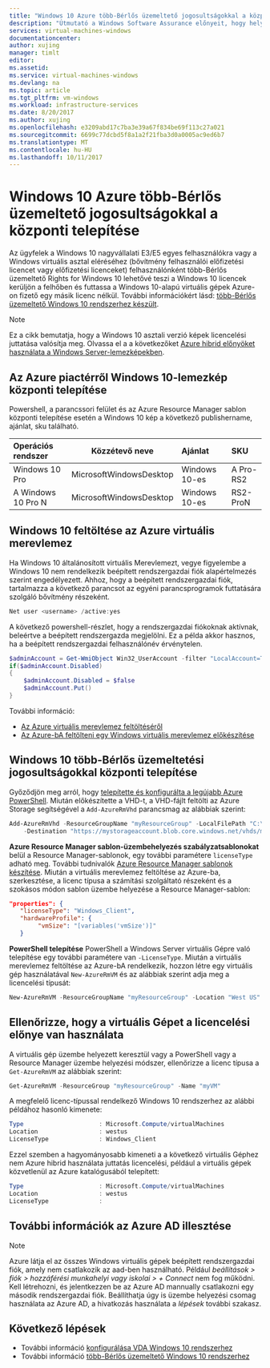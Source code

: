 ```yaml
---
title: "Windows 10 Azure több-Bérlős üzemeltető jogosultságokkal a központi telepítése"
description: "Útmutató a Windows Software Assurance előnyeit, hogy helyszíni licencek Azure maximalizálása"
services: virtual-machines-windows
documentationcenter: 
author: xujing
manager: timlt
editor: 
ms.assetid: 
ms.service: virtual-machines-windows
ms.devlang: na
ms.topic: article
ms.tgt_pltfrm: vm-windows
ms.workload: infrastructure-services
ms.date: 8/20/2017
ms.author: xujing
ms.openlocfilehash: e3209abd17c7ba3e39a67f834be69f113c27a021
ms.sourcegitcommit: 6699c77dcbd5f8a1a2f21fba3d0a0005ac9ed6b7
ms.translationtype: MT
ms.contentlocale: hu-HU
ms.lasthandoff: 10/11/2017
---
```

# <a name="how-to-deploy-windows-10-on-azure-with-multitenant-hosting-rights"></a>Windows 10 Azure több-Bérlős üzemeltető jogosultságokkal a központi telepítése 
Az ügyfelek a Windows 10 nagyvállalati E3/E5 egyes felhasználókra vagy a Windows virtuális asztal eléréséhez (bővítmény felhasználói előfizetési licencet vagy előfizetési licenceket) felhasználónként több-Bérlős üzemeltető Rights for Windows 10 lehetővé teszi a Windows 10 licencek kerüljön a felhőben és futtassa a Windows 10-alapú virtuális gépek Azure-on fizető egy másik licenc nélkül. További információkért lásd: [több-Bérlős üzemeltető Windows 10 rendszerhez készült](https://www.microsoft.com/en-us/CloudandHosting/licensing_sca.aspx).

> [!NOTE]
> Ez a cikk bemutatja, hogy a Windows 10 asztali verzió képek licencelési juttatása valósítja meg. Olvassa el a a következőket [Azure hibrid előnyöket használata a Windows Server-lemezképekben](hybrid-use-benefit-licensing.md).
>

## <a name="deploying-windows-10-image-from-azure-marketplace"></a>Az Azure piactérről Windows 10-lemezkép központi telepítése 
Powershell, a parancssori felület és az Azure Resource Manager sablon központi telepítése esetén a Windows 10 kép a következő publishername, ajánlat, sku található.

| Operációs rendszer  |      Közzétevő neve      |  Ajánlat | SKU |
|:----------|:-------------:|:------|:------|
| Windows 10 Pro    | MicrosoftWindowsDesktop | Windows 10-es  | A Pro-RS2   |
| A Windows 10 Pro N  | MicrosoftWindowsDesktop | Windows 10-es  | RS2-ProN  |

## <a name="uploading-windows-10-vhd-to-azure"></a>Windows 10 feltöltése az Azure virtuális merevlemez
Ha Windows 10 általánosított virtuális Merevlemezt, vegye figyelembe a Windows 10 nem rendelkezik beépített rendszergazdai fiók alapértelmezés szerint engedélyezett. Ahhoz, hogy a beépített rendszergazdai fiók, tartalmazza a következő parancsot az egyéni parancsprogramok futtatására szolgáló bővítmény részeként.

```powershell
Net user <username> /active:yes
```

A következő powershell-részlet, hogy a rendszergazdai fiókoknak aktívnak, beleértve a beépített rendszergazda megjelölni. Ez a példa akkor hasznos, ha a beépített rendszergazdai felhasználónév érvénytelen.
```powershell
$adminAccount = Get-WmiObject Win32_UserAccount -filter "LocalAccount=True" | ? {$_.SID -Like "S-1-5-21-*-500"}
if($adminAccount.Disabled)
{
    $adminAccount.Disabled = $false
    $adminAccount.Put()
}
```
További információ: 
* [Az Azure virtuális merevlemez feltöltéséről](upload-generalized-managed.md)
* [Az Azure-bA feltölteni egy Windows virtuális merevlemez előkészítése](prepare-for-upload-vhd-image.md)


## <a name="deploying-windows-10-with-multitenant-hosting-rights"></a>Windows 10 több-Bérlős üzemeltetési jogosultságokkal központi telepítése
Győződjön meg arról, hogy [telepítette és konfigurálta a legújabb Azure PowerShell](/powershell/azure/overview). Miután előkészítette a VHD-t, a VHD-fájlt feltölti az Azure Storage segítségével a `Add-AzureRmVhd` parancsmag az alábbiak szerint:

```powershell
Add-AzureRmVhd -ResourceGroupName "myResourceGroup" -LocalFilePath "C:\Path\To\myvhd.vhd" `
    -Destination "https://mystorageaccount.blob.core.windows.net/vhds/myvhd.vhd"
```


**Azure Resource Manager sablon-üzembehelyezés szabályzatsablonokat** belül a Resource Manager-sablonok, egy további paramétere `licenseType` adható meg. További tudnivalók [Azure Resource Manager sablonok készítése](../../resource-group-authoring-templates.md). Miután a virtuális merevlemez feltöltése az Azure-ba, szerkesztése, a licenc típusa a számítási szolgáltató részeként és a szokásos módon sablon üzembe helyezése a Resource Manager-sablon:
```json
"properties": {  
   "licenseType": "Windows_Client",
   "hardwareProfile": {
        "vmSize": "[variables('vmSize')]"
   }
```

**PowerShell telepítése** PowerShell a Windows Server virtuális Gépre való telepítése egy további paramétere van `-LicenseType`. Miután a virtuális merevlemez feltöltése az Azure-bA rendelkezik, hozzon létre egy virtuális gép használatával `New-AzureRmVM` és az alábbiak szerint adja meg a licencelési típusát:
```powershell
New-AzureRmVM -ResourceGroupName "myResourceGroup" -Location "West US" -VM $vm -LicenseType "Windows_Client"
```

## <a name="verify-your-vm-is-utilizing-the-licensing-benefit"></a>Ellenőrizze, hogy a virtuális Gépet a licencelési előnye van használata
A virtuális gép üzembe helyezett keresztül vagy a PowerShell vagy a Resource Manager üzembe helyezési módszer, ellenőrizze a licenc típusa a `Get-AzureRmVM` az alábbiak szerint:
```powershell
Get-AzureRmVM -ResourceGroup "myResourceGroup" -Name "myVM"
```

A megfelelő licenc-típussal rendelkező Windows 10 rendszerhez az alábbi példához hasonló kimenete:

```powershell
Type                     : Microsoft.Compute/virtualMachines
Location                 : westus
LicenseType              : Windows_Client
```

Ezzel szemben a hagyományosabb kimeneti a a következő virtuális Géphez nem Azure hibrid használata juttatás licencelési, például a virtuális gépek közvetlenül az Azure katalógusából telepített:

```powershell
Type                     : Microsoft.Compute/virtualMachines
Location                 : westus
LicenseType              :
```

## <a name="additional-information-about-joining-azure-ad"></a>További információk az Azure AD illesztése
>[!NOTE]
>Azure látja el az összes Windows virtuális gépek beépített rendszergazdai fiók, amely nem csatlakozik az aad-ben használható. Például *beállítások > fiók > hozzáférési munkahelyi vagy iskolai > + Connect* nem fog működni. Kell létrehozni, és jelentkezzen be az Azure AD mannually csatlakozni egy második rendszergazdai fiók. Beállíthatja úgy is üzembe helyezési csomag használata az Azure AD, a hivatkozás használata a *lépések* további szakasz.
>
>

## <a name="next-steps"></a>Következő lépések
- További információ [konfigurálása VDA Windows 10 rendszerhez](https://docs.microsoft.com/en-us/windows/deployment/vda-subscription-activation)
- További információ [több-Bérlős üzemeltető Windows 10 rendszerhez](https://www.microsoft.com/en-us/CloudandHosting/licensing_sca.aspx)


